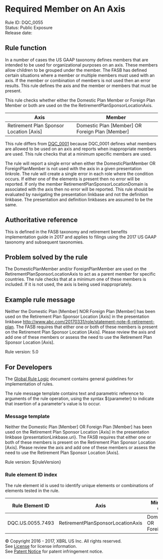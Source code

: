# Required Member on An Axis
Rule ID: DQC_0055  
Status:  Public Exposure  
Release date:

## Rule function

In a number of cases the US GAAP taxonomy defines members that are intended to be used for organizational purposes on an axis. These members allow children to be grouped under the member. The FASB has defined certain situations where a member or multiple members must used with an axis. If the member or combination of members is not used then an error results. This rule defines the axis and the member or members that must be present.

This rule checks whether either the Domestic Plan Member or Foreign Plan Member or both are used on the the RetirementPlanSponsorLocationAxis.

| Axis | Member |
| --- | --- |
| Retirement Plan Sponsor Location [Axis] | Domestic Plan [Member] OR Foreign Plan [Member] |

This rule differs from [DQC_0001](/dqc_0001) because DQC_0001 defines what members are allowed to be used on an axis and reports when inappropriate members are used. This rule checks that at a minimum specific members are used.

The rule will report a single error when either the DomesticPlanMember OR ForeignPlanMember is not used with the axis in a given presentation linkrole. The rule will create a single error in each role where the condition occurs. If either one of the elements is present then no error will be reported. If only the member RetirementPlanSponsorLocationDomain is associated with the axis then no error will be reported. This rule should be evaluated by navigating the presentation linkbase and not the definition linkbase. The presentation and definition linkbases are assumed to be the same.

## Authoritative reference

This is defined in the FASB taxonomy and retirement benefits implementation guide in 2017 and applies to filings using the 2017 US GAAP taxonomy and subsequent taxonomies.

## Problem solved by the rule

The DomesticPlanMember and/or ForeignPlanMember are used on the RetirementPlanSponsorLocationAxis to act as a parent member for specific countries. The rule checks that at a minimum one of these members is included. If it is not used, the axis is being used inappropriately.

## Example rule message

Neither the Domestic Plan [Member] NOR Foreign Plan [Member] has been used on the Retirement Plan Sponsor Location [Axis] in the presentation linkbase http://www.abc.com/20170331/role/statement-note-6-retirement-plan. The FASB requires that either one or both of these members is present on the Retirement Plan Sponsor Location [Axis]. Please review the axis and add one of these members or assess the need to use the Retirement Plan Sponsor Location [Axis].

Rule version: 5.0

## For Developers

The [Global Rule Logic](https://xbrl.us/dqc_0001) document contains general guidelines for implementation of rules.

The rule message template contains text and parametric reference to arguments of the rule operation, using the syntax ${parameter} to indicate that insertion of a parameter's value is to occur.

### Message template

Neither the Domestic Plan [Member] OR Foreign Plan [Member] has been used on the Retirement Plan Sponsor Location [Axis] in the presentation linkbase {presentationLinkbase.uri}. The FASB requires that either one or both of these members is present on the Retirement Plan Sponsor Location [Axis]. Please review the axis and add one of these members or assess the need to use the Retirement Plan Sponsor Location [Axis].

Rule version: ${ruleVersion}

### Rule element ID index

The rule element id is used to identify unique elements or combinations of elements tested in the rule.

| Rule Element ID | Axis | Minimum Member Combination |
| --- | --- | --- |
| DQC.US.0055.7493 | RetirementPlanSponsorLocationAxis | DomesticPlanMember OR ForeignPlanMember |

© Copyright 2016 - 2017, XBRL US Inc. All rights reserved.   
See [License](https://xbrl.us/dqc-license) for license information.  
See [Patent Notice](https://xbrl.us/dqc-patent) for patent infringement notice.
